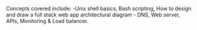 Concepts covered include: -Unix shell basics, Bash scripting, How to design and draw a full stack web app architectural diagram - DNS, Web server, APIs, Monitoring & Load balancer.
